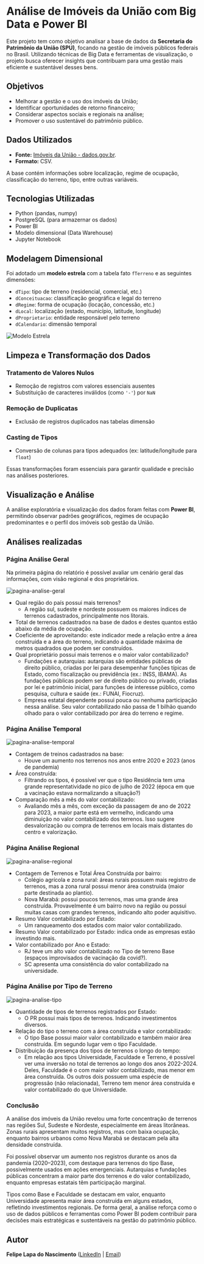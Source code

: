 # Análise de Imóveis da União com Big Data e Power BI

Este projeto tem como objetivo analisar a base de dados da **Secretaria do Patrimônio da União (SPU)**, focando na gestão de imóveis públicos federais no Brasil. Utilizando técnicas de Big Data e ferramentas de visualização, o projeto busca oferecer insights que contribuam para uma gestão mais eficiente e sustentável desses bens.

## Objetivos

* Melhorar a gestão e o uso dos imóveis da União;
* Identificar oportunidades de retorno financeiro;
* Considerar aspectos sociais e regionais na análise;
* Promover o uso sustentável do patrimônio público.

## Dados Utilizados

* **Fonte:** [Imóveis da União - dados.gov.br](https://dados.gov.br/dataset/imoveis-da-uniao).
* **Formato:** CSV.

A base contém informações sobre localização, regime de ocupação, classificação do terreno, tipo, entre outras variáveis.

## Tecnologias Utilizadas

* Python (pandas, numpy)
* PostgreSQL (para armazernar os dados)
* Power BI
* Modelo dimensional (Data Warehouse)
* Jupyter Notebook

## Modelagem Dimensional

Foi adotado um **modelo estrela** com a tabela fato `fTerreno` e as seguintes dimensões:

* `dTipo`: tipo de terreno (residencial, comercial, etc.)
* `dConceituacao`: classificação geográfica e legal do terreno
* `dRegime`: forma de ocupação (locação, concessão, etc.)
* `dLocal`: localização (estado, município, latitude, longitude)
* `dProprietario`: entidade responsável pelo terreno
* `dCalendario`: dimensão temporal

![Modelo Estrela](imagens/modelo-estrela.jpg)

## Limpeza e Transformação dos Dados

### Tratamento de Valores Nulos

* Remoção de registros com valores essenciais ausentes
* Substituição de caracteres inválidos (como `'-'`) por `NaN`

### Remoção de Duplicatas

* Exclusão de registros duplicados nas tabelas dimensão

### Casting de Tipos

* Conversão de colunas para tipos adequados (ex: latitude/longitude para `float`)

Essas transformações foram essenciais para garantir qualidade e precisão nas análises posteriores.

## Visualização e Análise

A análise exploratória e visualização dos dados foram feitas com **Power BI**, permitindo observar padrões geográficos, regimes de ocupação predominantes e o perfil dos imóveis sob gestão da União.

## Análises realizadas

### Página Análise Geral
Na primeira página do relatório é possível avaliar um cenário geral das informações, com visão regional e dos proprietários.

![pagina-analise-geral](imagens/pagina-analise-geral.png)

- Qual região do país possui mais terrenos?
   - A região sul, sudeste e nordeste possuem os maiores índices de terrenos cadastrados, principalmente nos litorais.
- Total de terrenos cadastrados na base de dados e destes quantos estão abaixo da média de ocupação.
- Coeficiente de aproveitando: este indicador mede a relação entre a área construída e a área do terreno, indicando a quantidade máxima de metros quadrados que podem ser construídos. 
- Qual proprietário possui mais terrenos e o maior valor contabilizado?
   - Fundações e autarquias: autarquias são entidades públicas de direito público, criadas por lei para desempenhar funções típicas de Estado, como fiscalização ou previdência (ex.: INSS, IBAMA). As fundações públicas podem ser de direito público ou privado, criadas por lei e patrimônio inicial, para funções de interesse público, como pesquisa, cultura e saúde (ex.: FUNAI, Fiocruz).
   - Empresa estatal dependente possui pouca ou nenhuma participação nessa análise. Seu valor contabilizado não passa de 1 bilhão quando olhado para o valor contabilizado por área do terreno e regime.

### Página Análise Temporal
![pagina-analise-temporal](imagens/pagina-analise-temporal.png)
- Contagem de treinos cadastrados na base:
   - Houve um aumento nos terrenos nos anos entre 2020 e 2023 (anos de pandemia)
- Área construída:
   - Filtrando os tipos, é possível ver que o tipo Residência tem uma grande representatividade no pico de julho de 2022 (época em que a vacinação estava normalizando a situação?)
- Comparação mês a mês do valor contabilizado:
   - Avaliando mês a mês, com exceção da passagem de ano de 2022 para 2023, a maior parte está em vermelho, indicando uma diminuição no valor contabilizado dos terrenos. Isso sugere desvalorização ou compra de terrenos em locais mais distantes do centro e valorização.

### Página Análise Regional
![pagina-analise-regional](imagens/pagina-analise-regional.png)
- Contagem de Terrenos e Total Área Construída por bairro:
   - Colégio agrícola e zona rural: áreas rurais possuem mais registro de terrenos, mas a zona rural possui menor área construída (maior parte destinada ao plantio).
   - Nova Marabá: possui poucos terrenos, mas uma grande área construída. Provavelmente é um bairro novo na região ou possui muitas casas com grandes terrenos, indicando alto poder aquisitivo.
- Resumo Valor contabilizado por Estado:
   - Um ranqueamento dos estados com maior valor contabilizado.
- Resumo Valor contabilizado por Estado: indica onde as empresas estão investindo mais.
- Valor contabilizado por Ano e Estado: 
   - RJ teve um alto valor contabilizado no Tipo de terreno Base (espaços improvisados de vacinação da covid?).
   - SC apresenta uma consistência do valor contabilizado na universidade.

### Página Análise por Tipo de Terreno
![pagina-analise-tipo](imagens/pagina-analise-tipo.png)
- Quantidade de tipos de terrenos registrados por Estado:
   - O PR possui mais tipos de terrenos. Indicando investimentos diversos.
- Relação do tipo o terreno com a área construída e valor contabilizado:
   - O tipo Base possui maior valor contabilizado e também maior área construída. Em segundo lugar vem o  tipo Faculdade.
- Distribuição da presença dos tipos de terrenos o longo do tempo:
   - Em relação aos tipos Universidade, Faculdade e Terreno, é possível ver uma inversão no total de terrenos ao longo dos anos 2022-2024. Deles, Faculdade é o com maior valor contabilizado, mas menor em área construída. Os outros dois possuem uma espécie de progressão (não relacionada), Terreno tem menor área construída e valor contabilizado do que Universidade.

### Conclusão

A análise dos imóveis da União revelou uma forte concentração de terrenos nas regiões Sul, Sudeste e Nordeste, especialmente em áreas litorâneas. Zonas rurais apresentam muitos registros, mas com baixa ocupação, enquanto bairros urbanos como Nova Marabá se destacam pela alta densidade construída.

Foi possível observar um aumento nos registros durante os anos da pandemia (2020–2023), com destaque para terrenos do tipo Base, possivelmente usados em ações emergenciais. Autarquias e fundações públicas concentram a maior parte dos terrenos e do valor contabilizado, enquanto empresas estatais têm participação marginal.

Tipos como Base e Faculdade se destacam em valor, enquanto Universidade apresenta maior área construída em alguns estados, refletindo investimentos regionais. De forma geral, a análise reforça como o uso de dados públicos e ferramentas como Power BI podem contribuir para decisões mais estratégicas e sustentáveis na gestão do patrimônio público.

## Autor

**Felipe Lapa do Nascimento** ([LinkedIn](https://www.linkedin/felipelapadn.com) | [Email](mailto:felipelapadn@gmail.com)) 
